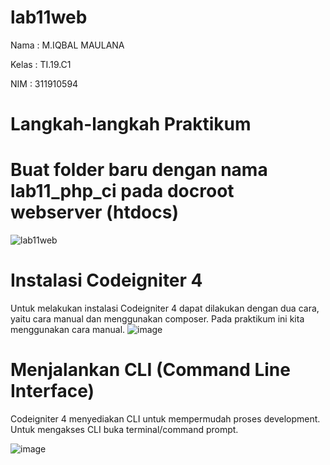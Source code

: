 # lab11web
Nama : M.IQBAL MAULANA

Kelas : TI.19.C1

NIM : 311910594

# Langkah-langkah Praktikum
# Buat folder baru dengan nama lab11_php_ci pada docroot webserver (htdocs)

![lab11web](https://user-images.githubusercontent.com/82009410/122627833-602ee280-d0dc-11eb-9afa-171d4170b75d.PNG)

# Instalasi Codeigniter 4
Untuk melakukan instalasi Codeigniter 4 dapat dilakukan dengan dua cara, yaitu cara manual dan menggunakan composer. Pada praktikum ini kita menggunakan cara manual.
![image](https://user-images.githubusercontent.com/82009410/122629111-c6b7fe80-d0e4-11eb-9a4a-43ce572a31bc.png)

# Menjalankan CLI (Command Line Interface)
Codeigniter 4 menyediakan CLI untuk mempermudah proses development. Untuk 
mengakses CLI buka terminal/command prompt. 

![image](https://user-images.githubusercontent.com/82009410/122628502-940c0700-d0e0-11eb-8831-3baf56ed221e.png)


